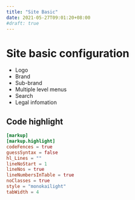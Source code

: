 ```yaml
---
title: "Site Basic"
date: 2021-05-27T09:01:20+08:00
#draft: true
---
```



# Site basic configuration

- Logo
- Brand
- Sub-brand
- Multiple level menus
- Search
- Legal infomation



## Code highlight


```toml
[markup]
[markup.highlight]
codeFences = true
guessSyntax = false
hl_Lines = ""
lineNoStart = 1
lineNos = true
lineNumbersInTable = true
noClasses = true
style = "monokailight"
tabWidth = 4

```


